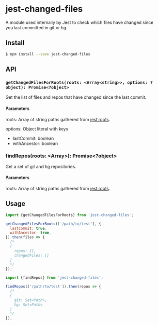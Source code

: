 # jest-changed-files

A module used internally by Jest to check which files have changed since you
last committed in git or hg.

## Install

```sh
$ npm install --save jest-changed-files
```

## API

### `getChangedFilesForRoots(roots: <Array<string>>, options: ?object): Promise<?object>`

Get the list of files and repos that have changed since the last commit.

#### Parameters

roots: Array of string paths gathered from
[jest roots](https://facebook.github.io/jest/docs/configuration.html#roots-array-string).

options: Object literal with keys

* lastCommit: boolean
* withAncestor: boolean

### findRepos(roots: <Array<string>>): Promise<?object>

Get a set of git and hg repositories.

#### Parameters

roots: Array of string paths gathered from
[jest roots](https://facebook.github.io/jest/docs/configuration.html#roots-array-string).

## Usage

```javascript
import {getChangedFilesForRoots} from 'jest-changed-files';

getChangedFilesForRoots(['/path/to/test'], {
  lastCommit: true,
  withAncestor: true,
}).then(files => {
  /*
  {
    repos: [],
    changedFiles: []
  }
  */
});
```

```javascript
import {findRepos} from 'jest-changed-files';

findRepos(['/path/to/test']).then(repos => {
  /*
  {
    git: Set<Path>,
    hg: Set<Path>
  }
  */
});
```
